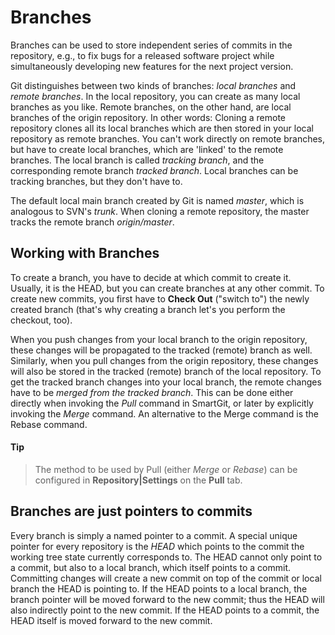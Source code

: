 # Branches

Branches can be used to store independent series of commits in the
repository, e.g., to fix bugs for a released software project while
simultaneously developing new features for the next project version.

Git distinguishes between two kinds of branches: *local branches* and
*remote branches*. In the local repository, you can create as many local
branches as you like. Remote branches, on the other hand, are local
branches of the origin repository. In other words: Cloning a remote
repository clones all its local branches which are then stored in your
local repository as remote branches. You can't work directly on remote
branches, but have to create local branches, which are 'linked' to the
remote branches. The local branch is called *tracking branch*, and the
corresponding remote branch *tracked branch*. Local branches can be
tracking branches, but they don't have to.

The default local main branch created by Git is named *master*, which is
analogous to SVN's *trunk*. When cloning a remote repository, the master
tracks the remote branch *origin/master*.

## Working with Branches

To create a branch, you have to decide at which commit to create it. Usually, it is the HEAD, but you can create branches at any other commit.
To create new commits, you first have to **Check Out** ("switch to") the newly created branch (that's why creating a branch let's you perform the checkout, too).

When you push changes from your local branch to the origin repository,
these changes will be propagated to the tracked (remote) branch as well.
Similarly, when you pull changes from the origin repository, these
changes will also be stored in the tracked (remote) branch of the local
repository. To get the tracked branch changes into your local branch,
the remote changes have to be *merged from the tracked branch*. This can
be done either directly when invoking the *Pull* command in SmartGit, or
later by explicitly invoking the *Merge* command. An alternative to the
Merge command is the Rebase command.


#### Tip
>
>
>The method to be used by Pull (either *Merge* or *Rebase*) can be
>configured in **Repository\|Settings** on the **Pull** tab.
>
>

## Branches are just pointers to commits

Every branch is simply a named pointer to a commit. A special unique
pointer for every repository is the *HEAD* which points to the commit
the working tree state currently corresponds to. The HEAD cannot only
point to a commit, but also to a local branch, which itself points to a
commit. Committing changes will create a new commit on top of the commit
or local branch the HEAD is pointing to. If the HEAD points to a local
branch, the branch pointer will be moved forward to the new commit; thus
the HEAD will also indirectly point to the new commit. If the HEAD
points to a commit, the HEAD itself is moved forward to the new commit.
